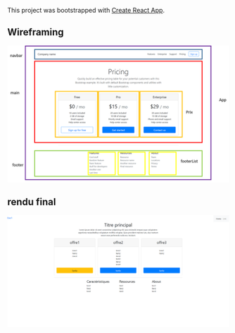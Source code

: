 This project was bootstrapped with [Create React App](https://github.com/facebook/create-react-app).

## Wireframing

<img src="wireframing-exo1.png" alt="">

## rendu final

<img src="rendu-final-2.png" alt="">
